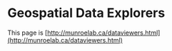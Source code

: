 # Geospatial Data Explorers

This page is [http://munroelab.ca/dataviewers.html](http://munroelab.ca/dataviewers.html)

